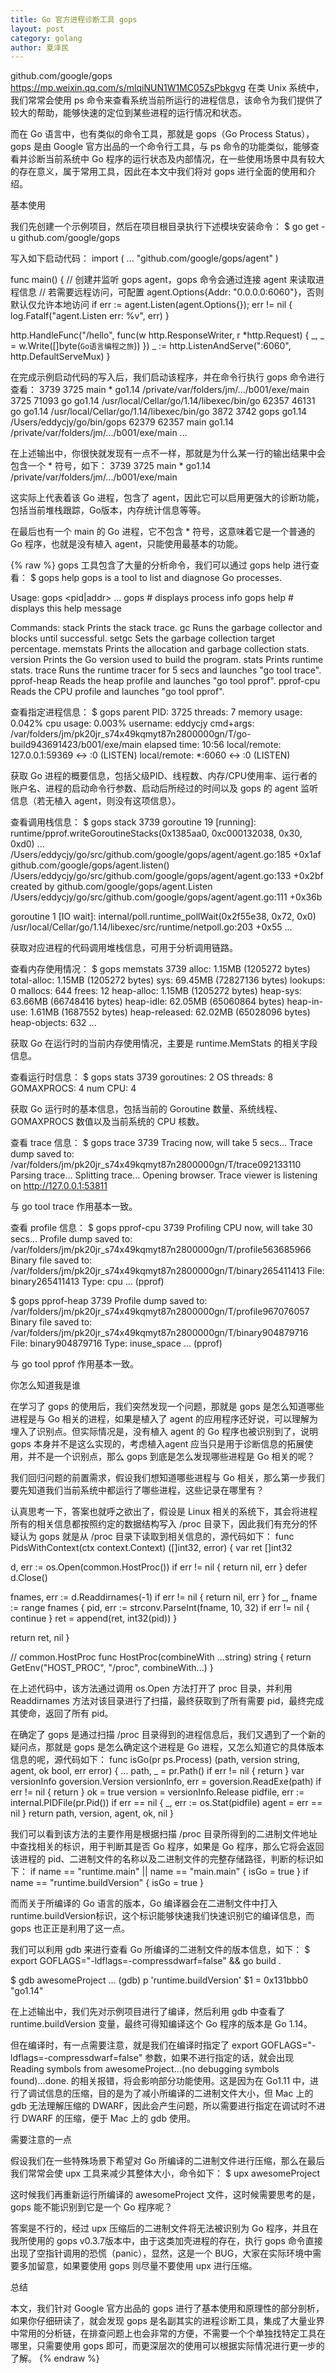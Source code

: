 ```yaml
---
title: Go 官方进程诊断工具 gops
layout: post
category: golang
author: 夏泽民
---
```

github.com/google/gops
https://mp.weixin.qq.com/s/mlqiNUN1W1MC05ZsPbkgvg
在类 Unix 系统中，我们常常会使用 ps 命令来查看系统当前所运行的进程信息，该命令为我们提供了较大的帮助，能够快速的定位到某些进程的运行情况和状态。

而在 Go 语言中，也有类似的命令工具，那就是 gops（Go Process Status），gops 是由 Google 官方出品的一个命令行工具，与 ps 命令的功能类似，能够查看并诊断当前系统中 Go 程序的运行状态及内部情况，在一些使用场景中具有较大的存在意义，属于常用工具，因此在本文中我们将对 gops 进行全面的使用和介绍。


基本使用




我们先创建一个示例项目，然后在项目根目录执行下述模块安装命令：
$ go get -u github.com/google/gops

写入如下启动代码：
import (
 ...
 "github.com/google/gops/agent"
)

func main() {
 // 创建并监听 gops agent，gops 命令会通过连接 agent 来读取进程信息
 // 若需要远程访问，可配置 agent.Options{Addr: "0.0.0.0:6060"}，否则默认仅允许本地访问
 if err := agent.Listen(agent.Options{}); err != nil {
  log.Fatalf("agent.Listen err: %v", err)
 }
 
 http.HandleFunc("/hello", func(w http.ResponseWriter, r *http.Request) {
  _, _ = w.Write([]byte(`Go语言编程之旅`))
 })
 _ := http.ListenAndServe(":6060", http.DefaultServeMux)
}

在完成示例启动代码的写入后，我们启动该程序，并在命令行执行 gops 命令进行查看：
3739  3725  main  * go1.14   /private/var/folders/jm/.../b001/exe/main
3725  71093 go      go1.14   /usr/local/Cellar/go/1.14/libexec/bin/go
62357 46131 go      go1.14   /usr/local/Cellar/go/1.14/libexec/bin/go
3872  3742  gops    go1.14   /Users/eddycjy/go/bin/gops
62379 62357 main    go1.14   /private/var/folders/jm/.../b001/exe/main
...

在上述输出中，你很快就发现有一点不一样，那就是为什么某一行的输出结果中会包含一个 * 符号，如下：
3739  3725  main  * go1.14   /private/var/folders/jm/.../b001/exe/main

这实际上代表着该 Go 进程，包含了 agent，因此它可以启用更强大的诊断功能，包括当前堆栈跟踪，Go版本，内存统计信息等等。

在最后也有一个 main 的 Go 进程，它不包含 * 符号，这意味着它是一个普通的 Go 程序，也就是没有植入 agent，只能使用最基本的功能。
<!-- more -->
{% raw %}
gops 工具包含了大量的分析命令，我们可以通过 gops help 进行查看：
$ gops help
gops is a tool to list and diagnose Go processes.

Usage:
  gops <cmd> <pid|addr> ...
  gops <pid> # displays process info
  gops help  # displays this help message

Commands:
  stack      Prints the stack trace.
  gc         Runs the garbage collector and blocks until successful.
  setgc      Sets the garbage collection target percentage.
  memstats   Prints the allocation and garbage collection stats.
  version    Prints the Go version used to build the program.
  stats      Prints runtime stats.
  trace      Runs the runtime tracer for 5 secs and launches "go tool trace".
  pprof-heap Reads the heap profile and launches "go tool pprof".
  pprof-cpu  Reads the CPU profile and launches "go tool pprof".

查看指定进程信息：
$ gops <pid>
parent PID: 3725
threads: 7
memory usage: 0.042%
cpu usage: 0.003%
username: eddycjy
cmd+args: /var/folders/jm/pk20jr_s74x49kqmyt87n2800000gn/T/go-build943691423/b001/exe/main
elapsed time: 10:56
local/remote: 127.0.0.1:59369 <-> :0 (LISTEN)
local/remote: *:6060 <-> :0 (LISTEN)

获取 Go 进程的概要信息，包括父级PID、线程数、内存/CPU使用率、运行者的账户名、进程的启动命令行参数、启动后所经过的时间以及 gops 的 agent 监听信息（若无植入 agent，则没有这项信息）。

查看调用栈信息：
$ gops stack 3739
goroutine 19 [running]:
runtime/pprof.writeGoroutineStacks(0x1385aa0, 0xc000132038, 0x30, 0xd0)
 ...
 /Users/eddycjy/go/src/github.com/google/gops/agent/agent.go:185 +0x1af
github.com/google/gops/agent.listen()
 /Users/eddycjy/go/src/github.com/google/gops/agent/agent.go:133 +0x2bf
created by github.com/google/gops/agent.Listen
 /Users/eddycjy/go/src/github.com/google/gops/agent/agent.go:111 +0x36b

goroutine 1 [IO wait]:
internal/poll.runtime_pollWait(0x2f55e38, 0x72, 0x0)
 /usr/local/Cellar/go/1.14/libexec/src/runtime/netpoll.go:203 +0x55
 ...

获取对应进程的代码调用堆栈信息，可用于分析调用链路。

查看内存使用情况：
$ gops memstats 3739
alloc: 1.15MB (1205272 bytes)
total-alloc: 1.15MB (1205272 bytes)
sys: 69.45MB (72827136 bytes)
lookups: 0
mallocs: 644
frees: 12
heap-alloc: 1.15MB (1205272 bytes)
heap-sys: 63.66MB (66748416 bytes)
heap-idle: 62.05MB (65060864 bytes)
heap-in-use: 1.61MB (1687552 bytes)
heap-released: 62.02MB (65028096 bytes)
heap-objects: 632
...

获取 Go 在运行时的当前内存使用情况，主要是 runtime.MemStats 的相关字段信息。

查看运行时信息：
$ gops stats 3739
goroutines: 2
OS threads: 8
GOMAXPROCS: 4
num CPU: 4

获取 Go 运行时的基本信息，包括当前的 Goroutine 数量、系统线程、GOMAXPROCS 数值以及当前系统的 CPU 核数。

查看 trace 信息：
$ gops trace 3739
Tracing now, will take 5 secs...
Trace dump saved to: /var/folders/jm/pk20jr_s74x49kqmyt87n2800000gn/T/trace092133110
Parsing trace...
Splitting trace...
Opening browser. Trace viewer is listening on http://127.0.0.1:53811

与 go tool trace 作用基本一致。

查看 profile 信息：
$ gops pprof-cpu 3739
Profiling CPU now, will take 30 secs...
Profile dump saved to: /var/folders/jm/pk20jr_s74x49kqmyt87n2800000gn/T/profile563685966
Binary file saved to: /var/folders/jm/pk20jr_s74x49kqmyt87n2800000gn/T/binary265411413
File: binary265411413
Type: cpu
...
(pprof) 

$ gops pprof-heap 3739
Profile dump saved to: /var/folders/jm/pk20jr_s74x49kqmyt87n2800000gn/T/profile967076057
Binary file saved to: /var/folders/jm/pk20jr_s74x49kqmyt87n2800000gn/T/binary904879716
File: binary904879716
Type: inuse_space
...
(pprof) 

与 go tool pprof 作用基本一致。


你怎么知道我是谁




在学习了 gops 的使用后，我们突然发现一个问题，那就是 gops 是怎么知道哪些进程是与 Go 相关的进程，如果是植入了 agent 的应用程序还好说，可以理解为埋入了识别点。但实际情况是，没有植入 agent 的 Go 程序也被识别到了，说明 gops 本身并不是这么实现的，考虑植入agent 应当只是用于诊断信息的拓展使用，并不是一个识别点，那么 gops 到底是怎么发现哪些进程是 Go 相关的呢？

我们回归问题的前置需求，假设我们想知道哪些进程与 Go 相关，那么第一步我们要先知道我们当前系统中都运行了哪些进程，这些记录在哪里有？

认真思考一下，答案也就呼之欲出了，假设是 Linux 相关的系统下，其会将进程所有的相关信息都按照约定的数据结构写入 /proc 目录下，因此我们有充分的怀疑认为 gops 就是从 /proc 目录下读取到相关信息的，源代码如下：
func PidsWithContext(ctx context.Context) ([]int32, error) {
 var ret []int32

 d, err := os.Open(common.HostProc())
 if err != nil {
  return nil, err
 }
 defer d.Close()

 fnames, err := d.Readdirnames(-1)
 if err != nil {
  return nil, err
 }
 for _, fname := range fnames {
  pid, err := strconv.ParseInt(fname, 10, 32)
  if err != nil {
   continue
  }
  ret = append(ret, int32(pid))
 }

 return ret, nil
}

// common.HostProc
func HostProc(combineWith ...string) string {
 return GetEnv("HOST_PROC", "/proc", combineWith...)
}

在上述代码中，该方法通过调用 os.Open 方法打开了 proc 目录，并利用 Readdirnames 方法对该目录进行了扫描，最终获取到了所有需要 pid，最终完成其使命，返回了所有 pid。

在确定了 gops 是通过扫描 /proc 目录得到的进程信息后，我们又遇到了一个新的疑问点，那就是 gops 是怎么确定这个进程是 Go 进程，又怎么知道它的具体版本信息的呢，源代码如下：
func isGo(pr ps.Process) (path, version string, agent, ok bool, err error) {
 ...
 path, _ = pr.Path()
 if err != nil {
  return
 }
 var versionInfo goversion.Version
 versionInfo, err = goversion.ReadExe(path)
 if err != nil {
  return
 }
 ok = true
 version = versionInfo.Release
 pidfile, err := internal.PIDFile(pr.Pid())
 if err == nil {
  _, err := os.Stat(pidfile)
  agent = err == nil
 }
 return path, version, agent, ok, nil
}

我们可以看到该方法的主要作用是根据扫描 /proc 目录所得到的二进制文件地址中查找相关的标识，用于判断其是否 Go 程序，如果是 Go 程序，那么它将会返回该进程的 pid、二进制文件的名称以及二进制文件的完整存储路径，判断的标识如下：
if name == "runtime.main" || name == "main.main" {
        isGo = true
 }
 if name == "runtime.buildVersion" {
        isGo = true
 }

而而关于所编译的 Go 语言的版本，Go 编译器会在二进制文件中打入 runtime.buildVersion标识，这个标识能够快速我们快速识别它的编译信息，而 gops 也正正是利用了这一点。

我们可以利用 gdb 来进行查看 Go 所编译的二进制文件的版本信息，如下：
$ export GOFLAGS="-ldflags=-compressdwarf=false" && go build .

$ gdb awesomeProject 
...
(gdb) p 'runtime.buildVersion'
$1 = 0x131bbb0 "go1.14"

在上述输出中，我们先对示例项目进行了编译，然后利用 gdb 中查看了 runtime.buildVersion 变量，最终可得知编译这个 Go 程序的版本是 Go 1.14。

但在编译时，有一点需要注意，就是我们在编译时指定了 export GOFLAGS=&quot;-ldflags=-compressdwarf=false&quot; 参数，如果不进行指定的话，就会出现 Reading symbols from awesomeProject...(no debugging symbols found)...done. 的相关报错，将会影响部分功能使用。这是因为在 Go1.11 中，进行了调试信息的压缩，目的是为了减小所编译的二进制文件大小，但 Mac 上的 gdb 无法理解压缩的 DWARF，因此会产生问题，所以需要进行指定在调试时不进行 DWARF 的压缩，便于 Mac 上的 gdb 使用。


需要注意的一点




假设我们在一些特殊场景下希望对 Go 所编译的二进制文件进行压缩，那么在最后我们常常会使 upx 工具来减少其整体大小，命令如下：
$ upx awesomeProject

这时候我们再重新运行所编译的 awesomeProject 文件，这时候需要思考的是，gops 能不能识别到它是一个 Go 程序呢？

答案是不行的，经过 upx 压缩后的二进制文件将无法被识别为 Go 程序，并且在我所使用的 gops v0.3.7版本中，由于这类加壳进程的存在，执行 gops 命令直接出现了空指针调用的恐慌（panic），显然，这是一个 BUG，大家在实际环境中需要多加留意，如果要使用 gops 则尽量不要使用 upx 进行压缩。


总结




本文，我们针对 Google 官方出品的 gops 进行了基本使用和原理性的部分剖析，如果你仔细研读了，就会发现 gops 是名副其实的进程诊断工具，集成了大量业界中常用的分析链，在排查问题上也会非常的方便，不需要一个个单独找特定工具在哪里，只需要使用 gops 即可，而更深层次的使用可以根据实际情况进行更一步的了解。
{% endraw %}

